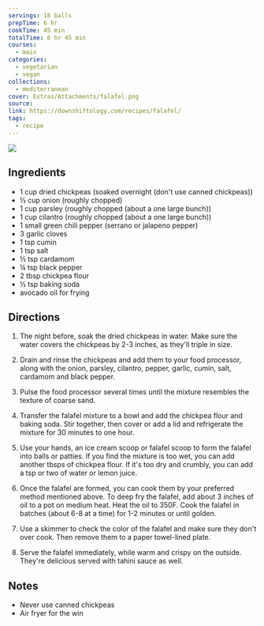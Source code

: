 ```yaml
---
servings: 18 balls
prepTime: 6 hr
cookTime: 45 min
totalTime: 6 hr 45 min
courses:
  - main
categories:
  - vegetarian
  - vegan
collections:
  - mediterranean
cover: Extras/Attachments/falafel.png
source:
link: https://downshiftology.com/recipes/falafel/
tags:
  - recipe
---
```


![](Extras/Attachments/falafel.png)


## Ingredients

- 1 cup dried chickpeas (soaked overnight (don't use canned chickpeas))
- ½ cup onion (roughly chopped)
- 1 cup parsley (roughly chopped (about a one large bunch))
- 1 cup cilantro (roughly chopped (about a one large bunch))
- 1 small green chili pepper (serrano or jalapeno pepper)
- 3 garlic cloves
- 1 tsp cumin
- 1 tsp salt
- ½ tsp cardamom
- ¼ tsp black pepper
- 2 tbsp chickpea flour
- ½ tsp baking soda
- avocado oil for frying


## Directions

1. The night before, soak the dried chickpeas in water. Make sure the water covers the chickpeas by 2-3 inches, as they'll triple in size.

2. Drain and rinse the chickpeas and add them to your food processor, along with the onion, parsley, cilantro, pepper, garlic, cumin, salt, cardamom and black pepper.

3. Pulse the food processor several times until the mixture resembles the texture of coarse sand.

4. Transfer the falafel mixture to a bowl and add the chickpea flour and baking soda. Stir together, then cover or add a lid and refrigerate the mixture for 30 minutes to one hour.

5. Use your hands, an ice cream scoop or falafel scoop to form the falafel into balls or patties. If you find the mixture is too wet, you can add another tbsps of chickpea flour. If it's too dry and crumbly, you can add a tsp or two of water or lemon juice.

6. Once the falafel are formed, you can cook them by your preferred method mentioned above. To deep fry the falafel, add about 3 inches of oil to a pot on medium heat. Heat the oil to 350F. Cook the falafel in batches (about 6-8 at a time) for 1-2 minutes or until golden.

7. Use a skimmer to check the color of the falafel and make sure they don't over cook. Then remove them to a paper towel-lined plate.

8. Serve the falafel immediately, while warm and crispy on the outside. They're delicious served with tahini sauce as well.


## Notes

- Never use canned chickpeas
- Air fryer for the win